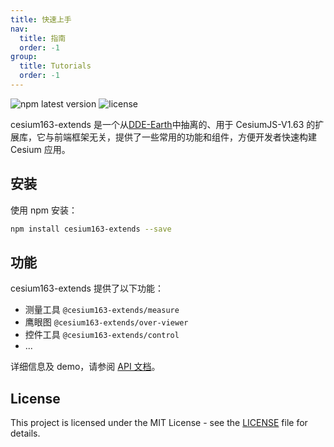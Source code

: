 ```yaml
---
title: 快速上手
nav:
  title: 指南
  order: -1
group:
  title: Tutorials
  order: -1
---
```


![npm latest version](https://img.shields.io/npm/v/cesium-extends.svg) ![license](https://img.shields.io/npm/l/cesium-extends)

cesium163-extends 是一个从[DDE-Earth](https://alpha.deep-time.org/map/#/)中抽离的、用于 CesiumJS-V1.63 的扩展库，它与前端框架无关，提供了一些常用的功能和组件，方便开发者快速构建 Cesium 应用。

## 安装

使用 npm 安装：

```bash
npm install cesium163-extends --save
```

## 功能

cesium163-extends 提供了以下功能：

- 测量工具 `@cesium163-extends/measure`
- 鹰眼图 `@cesium163-extends/over-viewer`
- 控件工具 `@cesium163-extends/control`
- ...

详细信息及 demo，请参阅 [API 文档](https://extends.opendde.com/)。

## License

This project is licensed under the MIT License - see the [LICENSE](LICENSE) file for details.
